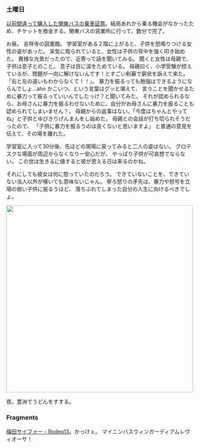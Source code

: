 ### 土曜日

[以前間違って購入した関東バスの乗車証票](https://github.com/toasa/diary/blob/main/2024/08/03.md)。結局あれから乗る機会がなかったため、チケットを換金する。関東バスの営業所に行って、数分で完了。

お昼。
吉祥寺の図書館。
学習室がある２階に上がると、子供を怒鳴りつける女性の姿があった。
呆気に取られていると、女性は子供の背中を強く叩き始めた。
異様な光景だったので、近寄って話を聞いてみる。
聞くと女性は母親で、子供は息子とのこと。
息子は目に涙をためている。
母親曰く、小学受験が控えているが、問題が一向に解けないんです！とすごい剣幕で窮状を訴えて来た。
「右と左の違いもわからなくて！！」。
暴力を振るっても勉強はできるようにならんでしょ...aho かこいつ、という言葉はグッと堪えて、
言うことを聞かせるために暴力って振るっていいんでしたっけ？と聞いてみた。
それが認められるなら、お母さんに暴力を振るわせないために、自分がお母さんに暴力を振ることも認められてしまいません？。
母親からの返事はない。「今度はちゃんとやってね」と子供とゆびきりげんまんをし始めた。
母親との会話が打ち切られそうだったので、
「子供に暴力を振るうのは良くないと思いますよ」
と普通の意見を伝えて、その場を離れた。

学習室に入って30分後、先ほどの現場に戻ってみると二人の姿はない。
グロテスクな場面が周辺からなくなり一安心だが、
やっぱり子供が可哀想でならない。
この世は生きるに値すると彼が思える日は来るのかね。

それにしても彼女は何に怒っていたのだろう。
できていないことを、できていない当人以外が嘆いても意味ないじゃん。
寧ろ怒りの矛先は、暴力や怒号を立場の弱い子供に振るうほど、
落ちぶれてしまった自分の人生に向けるべきでしょ。

<img src="https://i.imgur.com/5tXFBJW.jpeg" width="500">

夜。豊洲でうどんをすする。

### Fragments

[梅田サイファー - Rodeo13](https://www.youtube.com/watch?v=pQgWn77EXD4)。かっけぇ。
マイニンバスウィンガーディアムレヴィオーサ！
